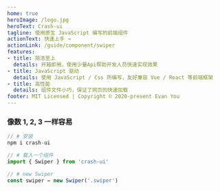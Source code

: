 ```yaml
---
home: true
heroImage: /logo.jpg
heroText: Crash-ui
tagline: 使用原生 JavaScript 编写的前端组件
actionText: 快速上手 →
actionLink: /guide/component/swiper
features:
- title: 简洁至上
  details: 开箱即用，使用少量Api帮助开发人员快速实现效果
- title: JavaScript 驱动
  details: 使用 JavaScript / Css 所编写，友好兼容 Vue / React 等前端框架
- title: 高性能
  details: 组件文件小巧，保证了网页的快速加载
footer: MIT Licensed | Copyright © 2020-present Evan You
---
```


### 像数 1, 2, 3 一样容易
``` js
// # 安装
npm i crash-ui

// # 载入一个组件
import { Swiper } from 'crash-ui'

// # new Swiper
const swiper = new Swiper('.swiper')
``` 